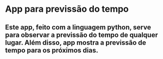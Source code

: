 # App para previssão do tempo
## Este app, feito com a linguagem python, serve para observar a previssão do tempo de qualquer lugar. Além disso, app mostra a previssão de tempo para os próximos dias.

